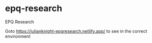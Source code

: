 # epq-research
EPQ Research


Goto https://julianknight-epqresearch.netlify.app/ to see in the correct environment
